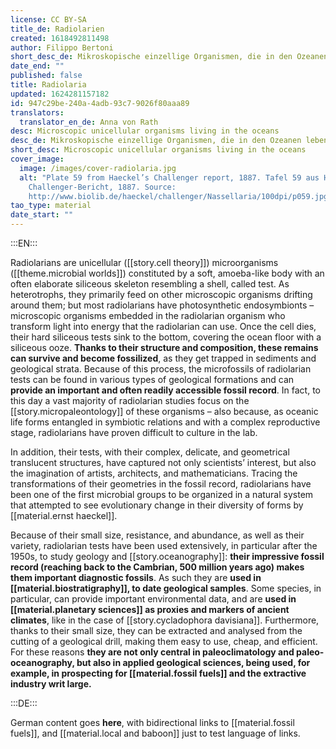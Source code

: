 ```yaml
---
license: CC BY-SA
title_de: Radiolarien
created: 1618492811498
author: Filippo Bertoni
short_desc_de: Mikroskopische einzellige Organismen, die in den Ozeanen leben
date_end: ""
published: false
title: Radiolaria
updated: 1624281157182
id: 947c29be-240a-4adb-93c7-9026f80aaa89
translators:
  translator_en_de: Anna von Rath
desc: Microscopic unicellular organisms living in the oceans
desc_de: Mikroskopische einzellige Organismen, die in den Ozeanen leben
short_desc: Microscopic unicellular organisms living in the oceans
cover_image:
  image: /images/cover-radiolaria.jpg
  alt: "Plate 59 from Haeckel’s Challenger report, 1887. Tafel 59 aus Haeckels
    Challenger-Bericht, 1887. Source:
    http://www.biolib.de/haeckel/challenger/Nassellaria/100dpi/p059.jpg"
tao_type: material
date_start: ""
---
```


:::EN:::

<!-- Add dates here, if you want -->

Radiolarians are unicellular ([[story.cell theory]]) microorganisms ([[theme.microbial worlds]]) constituted by a soft, amoeba-like body with an often elaborate siliceous skeleton resembling a shell, called test. As heterotrophs, they primarily feed on other microscopic organisms drifting around them; but most radiolarians have photosynthetic endosymbionts – microscopic organisms embedded in the radiolarian organism who transform light into energy that the radiolarian can use. Once the cell dies, their hard siliceous tests sink to the bottom, covering the ocean floor with a siliceous ooze. **Thanks to their structure and composition, these remains can survive and become fossilized**, as they get trapped in sediments and geological strata. Because of this process, the microfossils of radiolarian tests can be found in various types of geological formations and can **provide an important and often readily accessible fossil record**. In fact, to this day a vast majority of radiolarian studies focus on the [[story.micropaleontology]] of these organisms – also because, as oceanic life forms entangled in symbiotic relations and with a complex reproductive stage, radiolarians have proven difficult to culture in the lab.

In addition, their tests, with their complex, delicate, and geometrical translucent structures, have captured not only scientists’ interest, but also the imagination of artists, architects, and mathematicians. Tracing the transformations of their geometries in the fossil record, radiolarians have been one of the first microbial groups to be organized in a natural system that attempted to see evolutionary change in their diversity of forms by [[material.ernst haeckel]].

Because of their small size, resistance, and abundance, as well as their variety, radiolarian tests have been used extensively, in particular after the 1950s, to study geology and [[story.oceanography]]: **their impressive fossil record (reaching back to the Cambrian, 500 million years ago) makes them important diagnostic fossils**. As such they are **used in [[material.biostratigraphy]], to date geological samples**. Some species, in particular, can provide important environmental data, and are **used in [[material.planetary sciences]] as proxies and markers of ancient climates**, like in the case of [[story.cycladophora davisiana]]. Furthermore, thanks to their small size, they can be extracted and analysed from the cutting of a geological drill, making them easy to use, cheap, and efficient. For these reasons **they are not only central in paleoclimatology and paleo-oceanography, but also in applied geological sciences, being used, for example, in prospecting for [[material.fossil fuels]] and the extractive industry writ large.**

:::DE:::

German content goes **here**, with bidirectional links to [[material.fossil fuels]], and [[material.local and baboon]] just to test language of links.